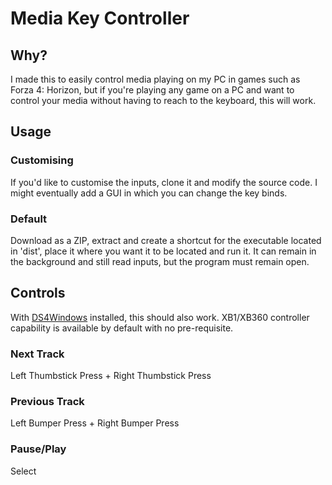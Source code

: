 # Media Key Controller
## Why?
I made this to easily control media playing on my PC in games such as Forza 4: Horizon, but if you're playing any game on a PC and want to control your media without having to reach to the keyboard, this will work.

## Usage
### Customising
If you'd like to customise the inputs, clone it and modify the source code. I might eventually add a GUI in which you can change the key binds.

### Default

Download as a ZIP, extract and create a shortcut for the executable located in 'dist', place it where you want it to be located and run it. 
It can remain in the background and still read inputs, but the program must remain open.

## Controls
With [DS4Windows](http://ds4windows.com/) installed, this should also work. XB1/XB360 controller capability is available by default with no pre-requisite.

### Next Track
Left Thumbstick Press + Right Thumbstick Press
### Previous Track
Left Bumper Press + Right Bumper Press
### Pause/Play
Select
